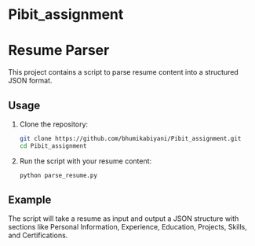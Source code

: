 # Pibit_assignment

# Resume Parser

This project contains a script to parse resume content into a structured JSON format.

## Usage

1. Clone the repository:
    ```bash
    git clone https://github.com/bhumikabiyani/Pibit_assignment.git
    cd Pibit_assignment
    ```

2. Run the script with your resume content:
    ```bash
    python parse_resume.py
    ```

## Example

The script will take a resume as input and output a JSON structure with sections like Personal Information, Experience, Education, Projects, Skills, and Certifications.
